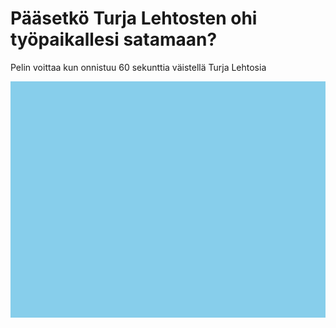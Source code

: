 # Pääsetkö Turja Lehtosten ohi työpaikallesi satamaan?
Pelin voittaa kun onnistuu 60 sekunttia väistellä Turja Lehtosia

<html lang="en">
<head>
    <meta charset="UTF-8">
    <meta name="viewport" content="width=device-width, initial-scale=1.0">
    <title>Pääseetkö Turja Lehtosten ohi?</title>
    <style>
        canvas {
            display: block;
            margin: 0 auto;
            background-color: #87CEEB;
        }
    </style>
</head>
<body>
    <canvas id="gameCanvas" width="800" height="600"></canvas>
    <script>
        const canvas = document.getElementById('gameCanvas');
        const ctx = canvas.getContext('2d');

        const SCREEN_WIDTH = canvas.width;
        const SCREEN_HEIGHT = canvas.height;
        const PLAYER_SIZE = 50;
        const OBSTACLE_WIDTH = 50;
        const OBSTACLE_HEIGHT = 50;
        const OBSTACLE_SPEED = 5;
        const GOAL_WIDTH = 100;  // Maalin leveys
        const GOAL_HEIGHT = 100;  // Maalin korkeus
        const FONT_SIZE = 36;
        const GAME_DURATION = 60;  // Pelin kesto sekunneissa

        const playerImg = new Image();
        playerImg.src = 'player.png';
        const obstacleImg = new Image();
        obstacleImg.src = 'obstacle.png';
        const goalImg = new Image();
        goalImg.src = 'goal.png';
        const backgroundImg = new Image();
        backgroundImg.src = 'background.png';

        class Player {
            constructor() {
                this.width = PLAYER_SIZE;
                this.height = PLAYER_SIZE;
                this.x = 50;
                this.y = SCREEN_HEIGHT / 2 - this.height / 2;
                this.dy = 5;
                this.image = playerImg;
                this.moving = false;
            }

            draw() {
                ctx.drawImage(this.image, this.x, this.y, this.width, this.height);
            }

            update() {
                if (this.moving) {
                    if (keys['ArrowUp'] && this.y > 0) {
                        this.y -= this.dy;
                    }
                    if (keys['ArrowDown'] && this.y < SCREEN_HEIGHT - this.height) {
                        this.y += this.dy;
                    }
                }
            }

            moveTo(y) {
                this.y = y - this.height / 2;
                if (this.y < 0) this.y = 0;
                if (this.y > SCREEN_HEIGHT - this.height) this.y = SCREEN_HEIGHT - this.height;
            }
        }

        class Obstacle {
            constructor(x, y) {
                this.width = OBSTACLE_WIDTH;
                this.height = OBSTACLE_HEIGHT;
                this.x = x;
                this.y = y;
                this.dx = OBSTACLE_SPEED;
                this.image = obstacleImg;
            }

            draw() {
                ctx.drawImage(this.image, this.x, this.y, this.width, this.height);
            }

            update() {
                this.x -= this.dx;
                if (this.x + this.width < 0) {
                    this.x = SCREEN_WIDTH;
                    this.y = Math.random() * (SCREEN_HEIGHT - this.height);
                }
            }
        }

        class Goal {
            constructor() {
                this.width = GOAL_WIDTH;
                this.height = GOAL_HEIGHT;
                this.x = SCREEN_WIDTH - this.width - 20;
                this.y = SCREEN_HEIGHT / 2 - this.height / 2;
                this.image = goalImg;
            }

            draw() {
                ctx.drawImage(this.image, this.x, this.y, this.width, this.height);
            }
        }

        let player = new Player();
        let obstacles = [];
        for (let i = 0; i < 5; i++) {
            let x = Math.random() * (SCREEN_WIDTH - OBSTACLE_WIDTH) + SCREEN_WIDTH;
            let y = Math.random() * (SCREEN_HEIGHT - OBSTACLE_HEIGHT);
            obstacles.push(new Obstacle(x, y));
        }
        let goal = new Goal();

        let keys = {};
        let startTime = Date.now();
        let gameEnded = false;

        window.addEventListener('keydown', function (e) {
            keys[e.key] = true;
        });

        window.addEventListener('keyup', function (e) {
            keys[e.key] = false;
        });

        // Kosketustapahtumien käsittely
        canvas.addEventListener('touchstart', function (e) {
            player.moving = true;
            let touch = e.touches[0];
            player.moveTo(touch.clientY);
        });

        canvas.addEventListener('touchmove', function (e) {
            let touch = e.touches[0];
            player.moveTo(touch.clientY);
        });

        canvas.addEventListener('touchend', function (e) {
            player.moving = false;
        });

        function collisionDetection(player, obstacle) {
            return player.x < obstacle.x + obstacle.width &&
                   player.x + player.width > obstacle.x &&
                   player.y < obstacle.y + obstacle.height &&
                   player.y + player.height > obstacle.y;
        }

        function gameLoop() {
            if (gameEnded) return;

            ctx.clearRect(0, 0, SCREEN_WIDTH, SCREEN_HEIGHT);
            
            // Piirrä tausta
            ctx.drawImage(backgroundImg, 0, 0, SCREEN_WIDTH, SCREEN_HEIGHT);

            player.update();
            player.draw();

            obstacles.forEach(obstacle => {
                obstacle.update();
                obstacle.draw();

                if (collisionDetection(player, obstacle)) {
                    alert('Game Over');
                    gameEnded = true;
                    return;
                }
            });

            if (collisionDetection(player, goal)) {
                alert('You Win!');
                gameEnded = true;
                return;
            }

            let elapsedTime = (Date.now() - startTime) / 1000;
            if (elapsedTime >= GAME_DURATION) {
                alert('You Win!');
                gameEnded = true;
                return;
            }

            goal.draw();

            ctx.fillStyle = 'black';
            ctx.font = `${FONT_SIZE}px Arial`;
            ctx.fillText('Pääsetkö Turja Lehtosten ohi?', 50, 50);

            requestAnimationFrame(gameLoop);
        }

        gameLoop();
    </script>
</body>
</html>

